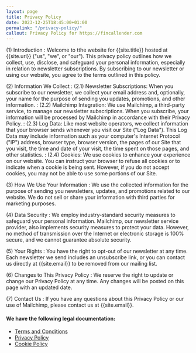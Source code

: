 ```yaml
---
layout: page
title: Privacy Policy
date: 2023-12-25T18:45:00+01:00
permalink: "/privacy-policy/"
callout: Privacy Policy for https://fincallender.com
---
```

(1) Introduction
: Welcome to tthe website for {{site.title}} hosted at {{site.url}} ("us", "we", or "our"). This privacy policy outlines how we collect, use, disclose, and safeguard your personal information, especially in relation to newsletter subscriptions. By subscribing to our newsletter or using our website, you agree to the terms outlined in this policy.

(2) Information We Collect
: (2.1) Newsletter Subscriptions: When you subscribe to our newsletter, we collect your email address and, optionally, your name for the purpose of sending you updates, promotions, and other information.
: (2.2) Mailchimp Integration: We use Mailchimp, a third-party service, to manage our newsletter subscriptions. When you subscribe, your information will be processed by Mailchimp in accordance with their Privacy Policy.
: (2.3) Log Data: Like most website operators, we collect information that your browser sends whenever you visit our Site ("Log Data"). This Log Data may include information such as your computer's Internet Protocol ("IP") address, browser type, browser version, the pages of our Site that you visit, the time and date of your visit, the time spent on those pages, and other statistics.
: (2.4) Cookies: We use cookies to enhance your experience on our website. You can instruct your browser to refuse all cookies or to indicate when a cookie is being sent. However, if you do not accept cookies, you may not be able to use some portions of our Site.

(3) How We Use Your Information
: We use the collected information for the purpose of sending you newsletters, updates, and promotions related to our website. We do not sell or share your information with third parties for marketing purposes.

(4) Data Security
: We employ industry-standard security measures to safeguard your personal information. Mailchimp, our newsletter service provider, also implements security measures to protect your data. However, no method of transmission over the Internet or electronic storage is 100% secure, and we cannot guarantee absolute security.

(5) Your Rights
: You have the right to opt-out of our newsletter at any time. Each newsletter we send includes an unsubscribe link, or you can contact us directly at {{site.email}} to be removed from our mailing list.

(6) Changes to This Privacy Policy
: We reserve the right to update or change our Privacy Policy at any time. Any changes will be posted on this page with an updated date.

(7) Contact Us
: If you have any questions about this Privacy Policy or our use of Mailchimp, please contact us at {{site.email}}.

#### We have the following legal documentation:
- [Terms and Conditions](/terms-and-conditions/)
- [Privacy Policy](/privacy-policy/)
- [Cookie Policy](/cookies-policy/)
